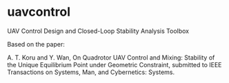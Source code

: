# uavcontrol
UAV Control Design and Closed-Loop Stability Analysis Toolbox

Based on the paper:

A. T. Koru and Y. Wan, On Quadrotor UAV Control and Mixing: Stability of the Unique Equilibrium Point under Geometric Constraint, submitted to IEEE Transactions on Systems, Man, and Cybernetics: Systems.
